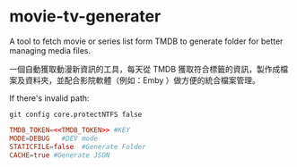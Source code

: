 # movie-tv-generater

A tool to fetch movie or series list form TMDB to generate folder for better managing media files.

一個自動獲取動漫新資訊的工具，每天從 TMDB 獲取符合標籤的資訊，製作成檔案及資料夾，並配合影院軟體（例如：Emby ）做方便的統合檔案管理。

If there's invalid path:

```
git config core.protectNTFS false
```

```conf
TMDB_TOKEN=<<TMDB_TOKEN>> #KEY
MODE=DEBUG   #DEV mode
STATICFILE=false  #Generate Folder
CACHE=true #Generate JSON
```
